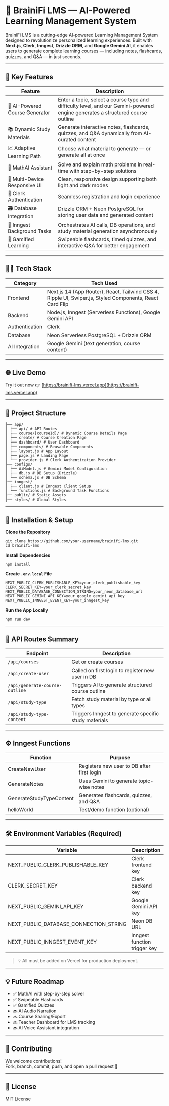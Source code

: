 # 🧠 BrainiFi LMS — AI-Powered Learning Management System

BrainiFi LMS is a cutting-edge AI-powered Learning Management System designed to revolutionize personalized learning experiences. Built with **Next.js**, **Clerk**, **Inngest**, **Drizzle ORM**, and **Google Gemini AI**, it enables users to generate complete learning courses — including notes, flashcards, quizzes, and Q&A — in just seconds.

---

## 🚀 Key Features

| Feature                        | Description                                                                                  |
|---------------------------------|---------------------------------------------------------------------------------------------|
| 🎯 AI-Powered Course Generator  | Enter a topic, select a course type and difficulty level, and our Gemini-powered engine generates a structured course outline |
| 📚 Dynamic Study Materials      | Generate interactive notes, flashcards, quizzes, and Q&A dynamically from AI-curated content |
| 📈 Adaptive Learning Path       | Choose what material to generate — or generate all at once                                   |
| 🧮 MathAI Assistant             | Solve and explain math problems in real-time with step-by-step solutions                     |
| 📱 Multi-Device Responsive UI   | Clean, responsive design supporting both light and dark modes                                |
| 🔐 Clerk Authentication         | Seamless registration and login experience                                                   |
| 🗃️ Database Integration         | Drizzle ORM + Neon PostgreSQL for storing user data and generated content                    |
| 🔄 Inngest Background Tasks     | Orchestrates AI calls, DB operations, and study material generation asynchronously           |
| 🧪 Gamified Learning            | Swipeable flashcards, timed quizzes, and interactive Q&A for better engagement               |

---

## 🧑‍💻 Tech Stack

| Category        | Tech Used                                                                                  |
|-----------------|-------------------------------------------------------------------------------------------|
| Frontend        | Next.js 14 (App Router), React, Tailwind CSS 4, Ripple UI, Swiper.js, Styled Components, React Card Flip |
| Backend         | Node.js, Inngest (Serverless Functions), Google Gemini API                                 |
| Authentication  | Clerk                                                                                      |
| Database        | Neon Serverless PostgreSQL + Drizzle ORM                                                   |
| AI Integration  | Google Gemini (text generation, course content)                                            |

---

## 🌐 Live Demo

Try it out now 👉 [https://brainifi-lms.vercel.app](https://brainifi-lms.vercel.app)

---

## 📁 Project Structure
```
├── app/
│ ├── api/ # API Routes
│ ├── course/[courseId]/ # Dynamic Course Details Page
│ ├── create/ # Course Creation Page
│ ├── dashboard/ # User Dashboard
│ ├── components/ # Reusable Components
│ ├── layout.js # App Layout
│ ├── page.js # Landing Page
│ └── provider.js # Clerk Authentication Provider
├── configs/
│ ├── AiModel.js # Gemini Model Configuration
│ ├── db.js # DB Setup (Drizzle)
│ └── schema.js # DB Schema
├── inngest/
│ ├── client.js # Inngest Client Setup
│ └── functions.js # Background Task Functions
├── public/ # Static Assets
├── styles/ # Global Styles
```

---

## 🔧 Installation & Setup

**Clone the Repository**
```
git clone https://github.com/your-username/brainifi-lms.git
cd brainifi-lms
```

**Install Dependencies**
```
npm install
```

**Create `.env.local` File**
```
NEXT_PUBLIC_CLERK_PUBLISHABLE_KEY=your_clerk_publishable_key
CLERK_SECRET_KEY=your_clerk_secret_key
NEXT_PUBLIC_DATABASE_CONNECTION_STRING=your_neon_database_url
NEXT_PUBLIC_GEMINI_API_KEY=your_google_gemini_api_key
NEXT_PUBLIC_INNGEST_EVENT_KEY=your_inngest_key
```

**Run the App Locally**
```
npm run dev
```

---

## 📡 API Routes Summary

| Endpoint                    | Description                                                    |
|-----------------------------|----------------------------------------------------------------|
| `/api/courses`              | Get or create courses                                          |
| `/api/create-user`          | Called on first login to register new user in DB               |
| `/api/generate-course-outline` | Triggers AI to generate structured course outline           |
| `/api/study-type`           | Fetch study material by type or all types                      |
| `/api/study-type-content`    | Triggers Inngest to generate specific study materials         |

---

## ⚙️ Inngest Functions

| Function              | Purpose                                               |
|-----------------------|------------------------------------------------------|
| CreateNewUser         | Registers new user to DB after first login           |
| GenerateNotes         | Uses Gemini to generate topic-wise notes             |
| GenerateStudyTypeContent | Generates flashcards, quizzes, and Q&A           |
| helloWorld            | Test/demo function (optional)                        |

---

## 🛠️ Environment Variables (Required)

| Variable                             | Description                   |
|---------------------------------------|-------------------------------|
| NEXT_PUBLIC_CLERK_PUBLISHABLE_KEY     | Clerk frontend key            |
| CLERK_SECRET_KEY                      | Clerk backend key             |
| NEXT_PUBLIC_GEMINI_API_KEY            | Google Gemini API key         |
| NEXT_PUBLIC_DATABASE_CONNECTION_STRING| Neon DB URL                   |
| NEXT_PUBLIC_INNGEST_EVENT_KEY         | Inngest function trigger key  |

> 💡 All must be added on Vercel for production deployment.

---

## 💡 Future Roadmap

- ✅ MathAI with step-by-step solver
- ✅ Swipeable Flashcards
- ✅ Gamified Quizzes
- 🔜 AI Audio Narration
- 🔜 Course Sharing/Export
- 🔜 Teacher Dashboard for LMS tracking
- 🔜 AI Voice Assistant integration

---

## 🤝 Contributing

We welcome contributions!  
Fork, branch, commit, push, and open a pull request 🚀

---

## 📜 License

MIT License
